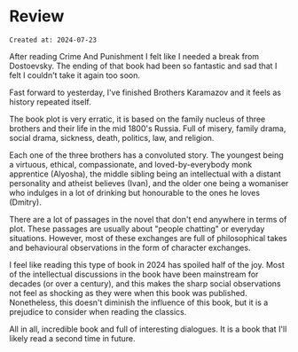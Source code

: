 # Review

```
Created at: 2024-07-23
```

After reading Crime And Punishment I felt like I needed a break from
Dostoevsky. The ending of that book had been so fantastic and sad that I felt I
couldn't take it again too soon.

Fast forward to yesterday, I've finished Brothers Karamazov and it feels as
history repeated itself.

The book plot is very erratic, it is based on the family nucleus of three
brothers and their life in the mid 1800's Russia. Full of misery, family drama,
social drama, sickness, death, politics, law, and religion.

Each one of the three brothers has a convoluted story. The youngest being a
virtuous, ethical, compassionate, and loved-by-everybody monk apprentice
(Alyosha), the middle sibling being an intellectual with a distant personality
and atheist believes (Ivan), and the older one being a womaniser who indulges
in a lot of drinking but honourable to the ones he loves (Dmitry).

There are a lot of passages in the novel that don't end anywhere in terms of
plot. These passages are usually about "people chatting" or everyday
situations. However, most of these exchanges are full of philosophical takes
and behavioural observations in the form of character exchanges.

I feel like reading this type of book in 2024 has spoiled half of the joy. Most
of the intellectual discussions in the book have been mainstream for decades
(or over a century), and this makes the sharp social observations not feel as
shocking as they were when this book was published. Nonetheless, this doesn't
diminish the influence of this book, but it is a prejudice to consider when
reading the classics.

All in all, incredible book and full of interesting dialogues. It is a book
that I'll likely read a second time in future.
